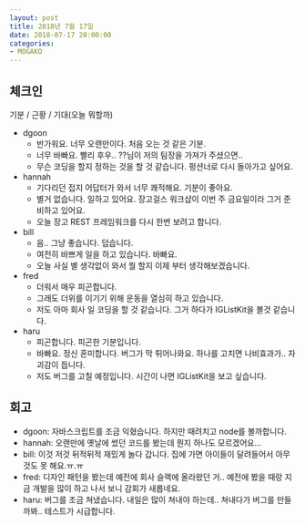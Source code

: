 ```yaml
---
layout: post
title: 2018년 7월 17일
date: 2018-07-17 20:00:00
categories:
- MOGAKO
---
```


## 체크인

기분 / 근황 / 기대(오늘 뭐할까)

* dgoon
  * 반가워요. 너무 오랜만이다. 처음 오는 것 같은 기분.
  * 너무 바빠요. 빨리 후우.. ??님이 저의 팀장을 가져가 주셨으면..
  * 무슨 코딩을 할지 정하는 것을 할 것 같습니다. 펑션너로 다시 돌아가고 싶어요.
* hannah
  * 기다리던 접지 어답터가 와서 너무 쾌적해요. 기분이 좋아요.
  * 별거 없습니다. 일하고 있어요. 장고걸스 워크샵이 이번 주 금요일이라 그거 준비하고 있어요.
  * 오늘 장고 REST 프레임워크를 다시 한번 보려고 합니다.
* bill
  * 음.. 그냥 좋습니다. 덥습니다.
  * 여전히 바쁘게 일을 하고 있습니다. 바빠요.
  * 오늘 사실 별 생각없이 와서 뭘 할지 이제 부터 생각해보겠습니다.
* fred
  * 더워서 매우 피곤합니다.
  * 그래도 더위를 이기기 위해 운동을 열심히 하고 있습니다.
  * 저도 아마 회사 일 코딩을 할 것 같습니다. 그거 하다가 IGListKit을 볼것 같습니다.
* haru
  * 피곤합니다. 피곤한 기분입니다.
  * 바빠요. 정신 혼미합니다. 버그가 막 튀어나와요. 하나를 고치면 나비효과가.. 자괴감이 듭니다.
  * 저도 버그를 고칠 예정입니다. 시간이 나면 IGListKit을 보고 싶습니다.

## 회고

* dgoon: 자바스크립트를 조금 익혔습니다. 하지만 때려치고 node를 볼까합니다.
* hannah: 오랜만에 옛날에 썼던 코드를 봤는데 뭔지 하나도 모르겠어요...
* bill: 이것 저것 뒤적뒤적 재밌게 놀다 갑니다. 집에 가면 아이들이 달려들어서 아무 것도 못 해요.ㅠ.ㅠ
* fred: 디자인 패턴을 봤는데 예전에 회사 슬랙에 올라왔던 거.. 예전에 봤을 때랑 지금 개발을 많이 하고 나서 보니 감회가 새롭네요.
* haru: 버그를 조금 쳐냈습니다. 내일은 많이 쳐내야 하는데.. 쳐내다가 버그를 만들까봐.. 테스트가 시급합니다.
